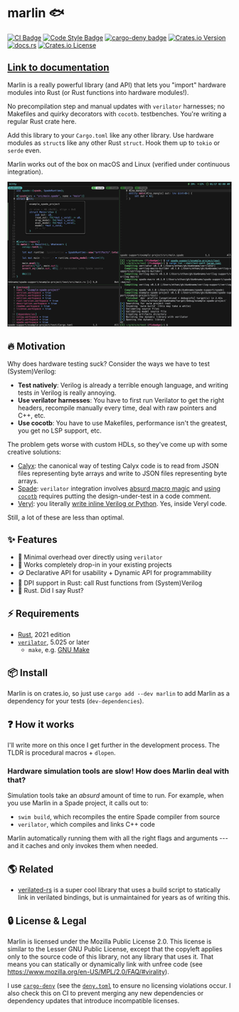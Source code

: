 # marlin 🐟

[![CI Badge](https://github.com/ethanuppal/marlin/actions/workflows/ci.yaml/badge.svg)](https://github.com/ethanuppal/marlin/blob/main/.github/workflows/ci.yaml)
[![Code Style Badge](https://github.com/ethanuppal/marlin/actions/workflows/lint.yaml/badge.svg)](https://github.com/ethanuppal/marlin/blob/main/.github/workflows/lint.yaml)
[![cargo-deny badge](https://github.com/ethanuppal/marlin/actions/workflows/cargo-deny.yaml/badge.svg)](https://github.com/ethanuppal/marlin/blob/main/.github/workflows/cargo-deny.yaml)
[![Crates.io Version](https://img.shields.io/crates/v/marlin)](https://crates.io/crates/marlin)
[![docs.rs](https://img.shields.io/docsrs/marlin)](https://docs.rs/marlin/latest/marlin)
[![Crates.io License](https://img.shields.io/crates/l/marlin)](./LICENSE)

## [Link to documentation](https://ethanuppal.com/marlin)

Marlin is a really powerful library (and API) that lets you "import" hardware
modules into Rust (or Rust functions into hardware modules!). 

No precompilation step and manual updates with `verilator` harnesses; no 
Makefiles and quirky decorators with `cocotb`.
testbenches. You're writing a regular Rust crate here.

Add this library to your `Cargo.toml` like any other library. Use hardware
modules as `struct`s like any other Rust `struct`. Hook them up to `tokio` or
`serde` even.

Marlin works out of the box on macOS and Linux (verified under continuous integration).

![Early example of using this with Spade](./assets/demo-alpha.png)

## 🔥 Motivation

Why does hardware testing suck? Consider the ways we have to test
(System)Verilog:

- **Test natively**: Verilog is already a terrible enough language, and writing
  tests *in* Verilog is really annoying.
- **Use verilator harnesses**: You have to first run Verilator to get the right
  headers, recompile manually every time, deal with raw pointers and C++, etc.
- **Use cocotb**: You have to use Makefiles, performance isn't the
  greatest, you get no LSP support, etc.

The problem gets worse with custom HDLs, so they've come up with some creative
solutions:

- [Calyx](https://calyxir.org): the canonical way of testing Calyx code is to
  read from JSON files representing byte arrays and write to JSON files
  representing byte arrays.
- [Spade](https://spade-lang.org): `verilator` integration involves [absurd
  macro magic](https://docs.spade-lang.org/simulation.html#verilator) and [using
  `cocotb`](https://docs.spade-lang.org/simulation.html#cocotb) requires putting the design-under-test in a code comment.
- [Veryl](https://veryl-lang.org): you literally [write inline Verilog or Python](https://doc.veryl-lang.org/book/05_language_reference/13_integrated_test.html). Yes, inside Veryl code.

Still, a lot of these are less than optimal.

## ✨ Features

- 🚀 Minimal overhead over directly using `verilator`
- 🔌 Works completely drop-in in your existing projects
- 🪙 Declarative API for usability + Dynamic API for programmability
- 🔄 DPI support in Rust: call Rust functions from (System)Verilog
- 🦀 Rust. Did I say Rust?

## ⚡️ Requirements

- [Rust](https://rustup.rs), 2021 edition
- [`verilator`](https://verilator.org/guide/latest/install.html), 5.025 or later
   - `make`, e.g. [GNU Make](https://www.gnu.org/software/make/)

## 📦 Install

Marlin is on crates.io, so just use `cargo add --dev marlin` to add Marlin as a
dependency for your tests (`dev-dependencies`).

## ❓ How it works

I'll write more on this once I get further in the development process.
The TLDR is procedural macros + `dlopen`.

### Hardware simulation tools are slow! How does Marlin deal with that?

Simulation tools take an _absurd_ amount of time to run.
For example, when you use Marlin in a Spade project, it calls out to:

- `swim build`, which recompiles the entire Spade compiler from source
- `verilator`, which compiles and links C++ code

Marlin automatically running them with all the right flags and arguments
--- and it caches and only invokes them when needed.

## 🌎 Related

- [verilated-rs](https://github.com/djg/verilated-rs) is a super cool library
that uses a build script to statically link in verilated bindings, but is
unmaintained for years as of writing this.

## 🔒 License & Legal

Marlin is licensed under the Mozilla Public License 2.0. This license is
similar to the Lesser GNU Public License, except that the copyleft applies only
to the source code of this library, not any library that uses it. That means you
can statically or dynamically link with unfree code (see
<https://www.mozilla.org/en-US/MPL/2.0/FAQ/#virality>).

I use [`cargo-deny`](https://github.com/EmbarkStudios/cargo-deny) (see the
[`deny.toml`](./deny.toml) to ensure no licensing violations occur. I also check
this on CI to prevent merging any new dependencies or dependency updates that
introduce incompatible licenses.
